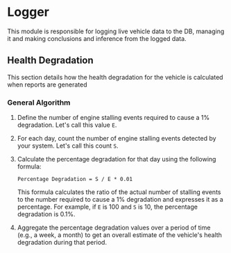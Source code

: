 # Logger
This module is responsible for logging live vehicle data to the DB, managing it and making conclusions and inference from the logged data.

## Health Degradation
This section details how the health degradation for the vehicle is calculated when reports are generated

### General Algorithm
1. Define the number of engine stalling events required to cause a 1% degradation. Let's call this value `E`.
2. For each day, count the number of engine stalling events detected by your system. Let's call this count `S`.
3. Calculate the percentage degradation for that day using the following formula:

    ```
    Percentage Degradation = S / E * 0.01
    ```
    This formula calculates the ratio of the actual number of stalling events to the number required to cause a 1% degradation and expresses it as a percentage. For example, if `E` is 100 and `S` is 10, the percentage degradation is 0.1%.
4. Aggregate the percentage degradation values over a period of time (e.g., a week, a month) to get an overall estimate of the vehicle's health degradation during that period.
